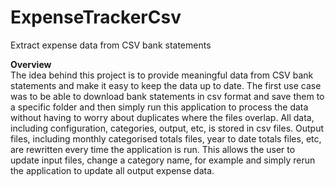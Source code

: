 # ExpenseTrackerCsv
Extract expense data from CSV bank statements

<b>Overview</b><br>
The idea behind this project is to provide meaningful data from CSV bank statements and make it easy to keep the data up to date. The first use case was to be able to download bank statements in csv format and save them to a specific folder and then simply run this application to process the data without having to worry about duplicates where the files overlap. All data, including configuration, categories, output, etc, is stored in csv files. Output files, including monthly categorised totals files, year to date totals files, etc, are rewritten every time the application is run. This allows the user to update input files, change a category name, for example and simply rerun the application to update all output expense data. 
